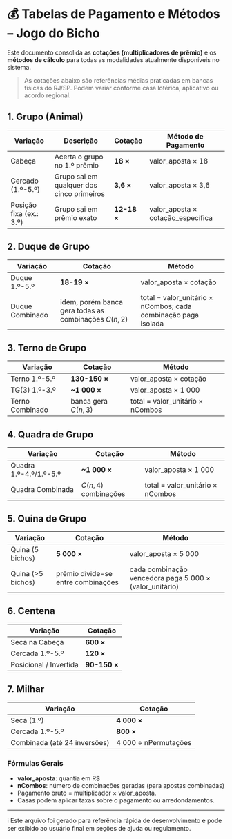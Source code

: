 # 💰 Tabelas de Pagamento e Métodos – Jogo do Bicho

Este documento consolida as **cotações (multiplicadores de prêmio)** e os **métodos de cálculo** para todas as modalidades atualmente disponíveis no sistema.

> As cotações abaixo são referências médias praticadas em bancas físicas do RJ/SP. Podem variar conforme casa lotérica, aplicativo ou acordo regional.

## 1. Grupo (Animal)
| Variação | Descrição | Cotação | Método de Pagamento |
|----------|-----------|---------|---------------------|
| Cabeça | Acerta o grupo no 1.º prêmio | **18 ×** | valor_aposta × 18 |
| Cercado (1.º-5.º) | Grupo sai em qualquer dos cinco primeiros | **3,6 ×** | valor_aposta × 3,6 |
| Posição fixa (ex.: 3.º) | Grupo sai em prêmio exato | **12-18 ×** | valor_aposta × cotação_específica |

## 2. Duque de Grupo
| Variação | Cotação | Método |
|----------|---------|--------|
| Duque 1.º-5.º | **18-19 ×** | valor_aposta × cotação |
| Duque Combinado | idem, porém banca gera todas as combinações $C(n,2)$ | total = valor_unitário × nCombos; cada combinação paga isolada |

## 3. Terno de Grupo
| Variação | Cotação | Método |
|----------|---------|--------|
| Terno 1.º-5.º | **130-150 ×** | valor_aposta × cotação |
| TG(3) 1.º-3.º | **~1 000 ×** | valor_aposta × 1 000 |
| Terno Combinado | banca gera $C(n,3)$ | total = valor_unitário × nCombos |

## 4. Quadra de Grupo
| Variação | Cotação | Método |
|----------|---------|--------|
| Quadra 1.º-4.º/1.º-5.º | **~1 000 ×** | valor_aposta × 1 000 |
| Quadra Combinada | $C(n,4)$ combinações | total = valor_unitário × nCombos |

## 5. Quina de Grupo
| Variação | Cotação | Método |
|----------|---------|--------|
| Quina (5 bichos) | **5 000 ×** | valor_aposta × 5 000 |
| Quina (>5 bichos) | prêmio divide-se entre combinações | cada combinação vencedora paga 5 000 × (valor_unitário) |

## 6. Centena
| Variação | Cotação |
|----------|---------|
| Seca na Cabeça | **600 ×** |
| Cercada 1.º-5.º | **120 ×** |
| Posicional / Invertida | **90-150 ×** |

## 7. Milhar
| Variação | Cotação |
|----------|---------|
| Seca (1.º) | **4 000 ×** |
| Cercada 1.º-5.º | **800 ×** |
| Combinada (até 24 inversões) | 4 000 ÷ nPermutações |

### Fórmulas Gerais
* **valor_aposta**: quantia em R$
* **nCombos**: número de combinações geradas (para apostas combinadas)
* Pagamento bruto = multiplicador × valor_aposta.
* Casas podem aplicar taxas sobre o pagamento ou arredondamentos.

---

ℹ️ Este arquivo foi gerado para referência rápida de desenvolvimento e pode ser exibido ao usuário final em seções de ajuda ou regulamento.